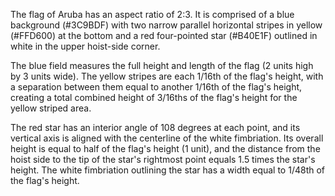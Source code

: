 The flag of Aruba has an aspect ratio of 2:3. It is comprised of a blue background (#3C9BDF) with two narrow parallel horizontal stripes in yellow (#FFD600) at the bottom and a red four-pointed star (#B40E1F) outlined in white in the upper hoist-side corner.

The blue field measures the full height and length of the flag (2 units high by 3 units wide). The yellow stripes are each 1/16th of the flag's height, with a separation between them equal to another 1/16th of the flag's height, creating a total combined height of 3/16ths of the flag's height for the yellow striped area.

The red star has an interior angle of 108 degrees at each point, and its vertical axis is aligned with the centerline of the white fimbriation. Its overall height is equal to half of the flag's height (1 unit), and the distance from the hoist side to the tip of the star's rightmost point equals 1.5 times the star's height. The white fimbriation outlining the star has a width equal to 1/48th of the flag's height.